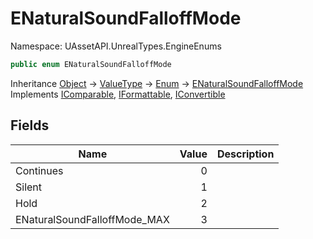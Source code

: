 # ENaturalSoundFalloffMode

Namespace: UAssetAPI.UnrealTypes.EngineEnums

```csharp
public enum ENaturalSoundFalloffMode
```

Inheritance [Object](https://docs.microsoft.com/en-us/dotnet/api/system.object) → [ValueType](https://docs.microsoft.com/en-us/dotnet/api/system.valuetype) → [Enum](https://docs.microsoft.com/en-us/dotnet/api/system.enum) → [ENaturalSoundFalloffMode](./uassetapi.unrealtypes.engineenums.enaturalsoundfalloffmode.md)<br>
Implements [IComparable](https://docs.microsoft.com/en-us/dotnet/api/system.icomparable), [IFormattable](https://docs.microsoft.com/en-us/dotnet/api/system.iformattable), [IConvertible](https://docs.microsoft.com/en-us/dotnet/api/system.iconvertible)

## Fields

| Name | Value | Description |
| --- | --: | --- |
| Continues | 0 |  |
| Silent | 1 |  |
| Hold | 2 |  |
| ENaturalSoundFalloffMode_MAX | 3 |  |
